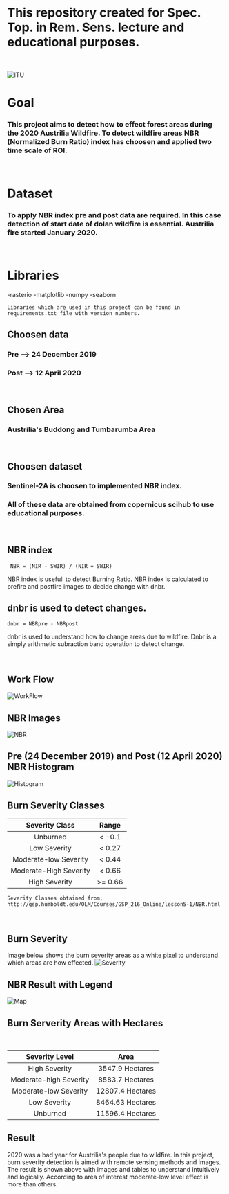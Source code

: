 # This repository created for Spec. Top. in Rem. Sens. lecture and educational purposes.
</br>

![ITU](images/itu.jpg 'ITU')

# Goal
### This project aims to detect how to effect forest areas during the 2020 Austrilia Wildfire. To detect wildfire areas NBR (Normalized Burn Ratio) index has choosen and applied two time scale of ROI. 
</br>

# Dataset

### To apply NBR index pre and post data are required. In this case detection of start date of dolan wildfire is essential. Austrilia fire started January 2020.

<br>

# Libraries

-rasterio
-matplotlib
-numpy
-seaborn

```
Libraries which are used in this project can be found in requirements.txt file with version numbers.
```

## Choosen data
### Pre  -->  24 December 2019
### Post -->  12 April 2020
</br>

## Chosen Area
### Austrilia's Buddong and Tumbarumba Area

<br>

## Choosen dataset
### Sentinel-2A is choosen to implemented NBR index.
### All of these data are obtained from copernicus scihub to use educational purposes.
</br>


## NBR index
```
 NBR = (NIR - SWIR) / (NIR + SWIR)
```

NBR index is usefull to detect Burning Ratio. NBR index is calculated to prefire and postfire images to decide change with dnbr.
</br>

## dnbr is used to detect changes.
```
dnbr = NBRpre - NBRpost
```
dnbr is used to understand how to change areas due to wildfire. Dnbr is a simply arithmetic subraction band operation to detect change.


<br>

## Work Flow
![WorkFlow](images/workflow.png 'WorkFlow')


## NBR Images
![NBR](images/NBR.png 'NBR')


## Pre (24 December 2019) and Post (12 April 2020) NBR Histogram

![Histogram](images/hist.png 'Histogram')

## Burn Severity Classes

| Severity Class | Range |
| :------------: | :---:|
|Unburned | < -0.1|
|Low Severity| < 0.27|
|Moderate-low Severity| < 0.44|
|Moderate-High Severity| < 0.66|
|High Severity| >= 0.66|

```
Severity Classes obtained from;
http://gsp.humboldt.edu/OLM/Courses/GSP_216_Online/lesson5-1/NBR.html
```
<br>

## Burn Severity
Image below shows the burn severity areas as a white pixel to understand which areas are how effected.
![Severity](images/burn_severity.png 'Severity')


## NBR Result with Legend
![Map](images/burn_result.png 'Result')

## Burn Serverity Areas with Hectares
<br>

| Severity Level | Area |
| :----: | :-:|
| High Severity | 3547.9 Hectares |
| Moderate-high Severity | 8583.7 Hectares |
| Moderate-low Severity | 12807.4 Hectares |
| Low Severity | 8464.63 Hectares |
| Unburned | 11596.4 Hectares |

## Result

2020 was a bad year for Austrilia's people due to wildfire. In this project, burn severity detection is aimed with remote sensing methods and images. The result is shown above with images and tables to understand intuitively and logically. According to area of interest moderate-low level effect is more than others.
